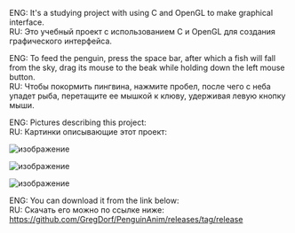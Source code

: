 ENG: It's a studying project with using C and OpenGL to make graphical interface.  
RU: Это учебный проект с использованием C и OpenGL для создания графического интерфейса.  

ENG: To feed the penguin, press the space bar, after which a fish will fall from the sky, drag its mouse to the beak while holding down the left mouse button.  
RU: Чтобы покормить пингвина, нажмите пробел, после чего с неба упадет рыба, перетащите ее мышкой к клюву, удерживая левую кнопку мыши.  

ENG: Pictures describing this project:  
RU: Картинки описывающие этот проект:  

![изображение](https://github.com/user-attachments/assets/8c194a75-da7e-471c-8760-46df574fc14d)

![изображение](https://github.com/user-attachments/assets/54181ef6-0dc1-4fda-9f31-4f8c8183e4d8)

![изображение](https://github.com/user-attachments/assets/08c339d1-c138-49d6-a001-e69a17943680)

ENG: You can download it from the link below:  
RU: Скачать его можно по ссылке ниже:  
https://github.com/GregDorf/PenguinAnim/releases/tag/release
